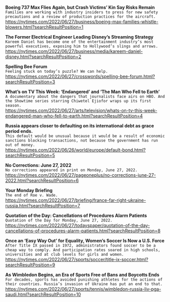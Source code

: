 **Boeing 737 Max Flies Again, but Crash Victims’ Kin Say Risks Remain**\
`Families are working with industry insiders to press for new safety precautions and a review of production practices for the aircraft.`\
https://nytimes.com/2022/06/27/business/boeing-max-families-whistle-blowers.html?searchResultPosition=1

**The Former Electrical Engineer Leading Disney’s Streaming Strategy**\
`Kareem Daniel has become one of the entertainment industry’s most powerful executives, exposing him to Hollywood’s slings and arrows.`\
https://nytimes.com/2022/06/27/business/media/kareem-daniel-disney.html?searchResultPosition=2

**Spelling Bee Forum**\
`Feeling stuck on today’s puzzle? We can help.`\
https://nytimes.com/2022/06/27/crosswords/spelling-bee-forum.html?searchResultPosition=3

**What’s on TV This Week: ‘Endangered’ and ‘The Man Who Fell to Earth’**\
`A documentary about the dangers that journalists face airs on HBO. And the Showtime series starring Chiwetel Ejiofor wraps up its first season.`\
https://nytimes.com/2022/06/27/arts/television/whats-on-tv-this-week-endangered-man-who-fell-to-earth.html?searchResultPosition=4

**Russia appears closer to defaulting on its international debt as grace period ends.**\
`This default would be unusual because it would be a result of economic sanctions blocking transactions, not because the government has run out of money.`\
https://nytimes.com/2022/06/26/world/europe/default-bond.html?searchResultPosition=5

**No Corrections: June 27, 2022**\
`No corrections appeared in print on Monday, June 27, 2022.`\
https://nytimes.com/2022/06/27/pageoneplus/no-corrections-june-27-2022.html?searchResultPosition=6

**Your Monday Briefing**\
`The end of Roe v. Wade.`\
https://nytimes.com/2022/06/27/briefing/france-far-right-ukraine-russia.html?searchResultPosition=7

**Quotation of the Day: Cancellations of Procedures Alarm Patients**\
`Quotation of the Day for Monday, June 27, 2022.`\
https://nytimes.com/2022/06/27/todayspaper/quotation-of-the-day-cancellations-of-procedures-alarm-patients.html?searchResultPosition=8

**Once an ‘Easy Way Out’ for Equality, Women’s Soccer Is Now a U.S. Force**\
`After Title IX passed in 1972, administrators found soccer to be a cheap way to comply. And participation rates soared in high schools, universities and at club levels for girls and women.`\
https://nytimes.com/2022/06/27/sports/soccer/title-ix-soccer.html?searchResultPosition=9

**As Wimbledon Begins, an Era of Sports Free of Bans and Boycotts Ends**\
`For decades, sports has avoided punishing athletes for the actions of their countries. Russia’s invasion of Ukraine has put an end to that.`\
https://nytimes.com/2022/06/27/sports/tennis/wimbledon-russia-liv-pga-saudi.html?searchResultPosition=10

